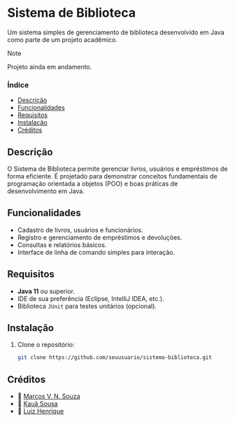 # Sistema de Biblioteca

Um sistema simples de gerenciamento de biblioteca desenvolvido em Java como parte de um projeto acadêmico.  
> [!NOTE]  
> Projeto ainda em andamento.
### Índice
- [Descrição](#descrição)
- [Funcionalidades](#funcionalidades)
- [Requisitos](#requisitos)
- [Instalação](#instalação)
- [Créditos](#créditos)

## Descrição

O Sistema de Biblioteca permite gerenciar livros, usuários e empréstimos de forma eficiente. É projetado para demonstrar conceitos fundamentais de programação orientada a objetos (POO) e boas práticas de desenvolvimento em Java.

## Funcionalidades

- Cadastro de livros, usuários e funcionários.
- Registro e gerenciamento de empréstimos e devoluções.
- Consultas e relatórios básicos.
- Interface de linha de comando simples para interação.

## Requisitos

- **Java 11** ou superior.
- IDE de sua preferência (Eclipse, IntelliJ IDEA, etc.).
- Biblioteca `JUnit` para testes unitários (opcional).

## Instalação

1. Clone o repositório:
   ```bash
   git clone https://github.com/seuusuario/sistema-biblioteca.git

## Créditos

- 👤 [Marcos V. N. Souza](https://github.com/MVNSouza)
- 👤 [Kauã Sousa](https://github.com/K-thun)
- 👤 [Luiz Henrique](https://github.com/l-Luiz-Henrique-l)
